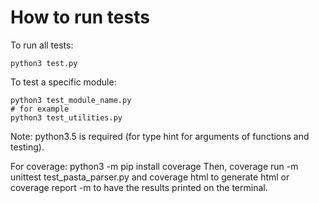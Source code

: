 # How to run tests
To run all tests:
```
python3 test.py
```

To test a specific module:
```
python3 test_module_name.py
# for example
python3 test_utilities.py
```

Note: python3.5 is required (for type hint for arguments of functions and testing).

For coverage: python3 -m pip install coverage
Then,
coverage run -m unittest test_pasta_parser.py
and 
coverage html
to generate html 
or 
coverage report -m
to have the results printed on the terminal.